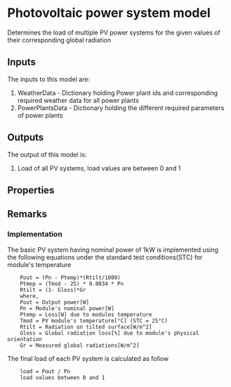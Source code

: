 # Photovoltaic power system model

Determines the load of multiple PV power systems for the given values of their corresponding global radiation


## Inputs
The inputs to this model are:

1. WeatherData - Dictionary holding Power plant ids and corresponding required weather data for all power plants
1. PowerPlantsData - Dictionary holding the different required parameters of power plants


## Outputs
The output of this model is:

1. Load of all PV systems, load values are between 0 and 1


## Properties


## Remarks


### Implementation

The basic PV system having nominal power of 1kW is implemented using the following equations under the standard test 
conditions(STC) for module's temperature
```
    Pout = (Pn - Ptemp)*(Rtilt/1000)
    Ptmep = (Tmod - 25) * 0.0034 * Pn
    Rtilt = (1- Gloss)*Gr
    where,
    Pout = Output power[W]
    Pn = Module's nominal power[W]
    Ptemp = Loss[W] due to modules temperature
    Tmod = PV module's temperature[°C] (STC = 25°C)
    Rtilt = Radiation on tilted surface[W/m^2]
    Gloss = Global radiation loss[%] due to module's physical orientation
    Gr = Measured global radiations[W/m^2]
```
The final load of each PV system is calculated as follow
```
    load = Pout / Pn  
    load values between 0 and 1
```
